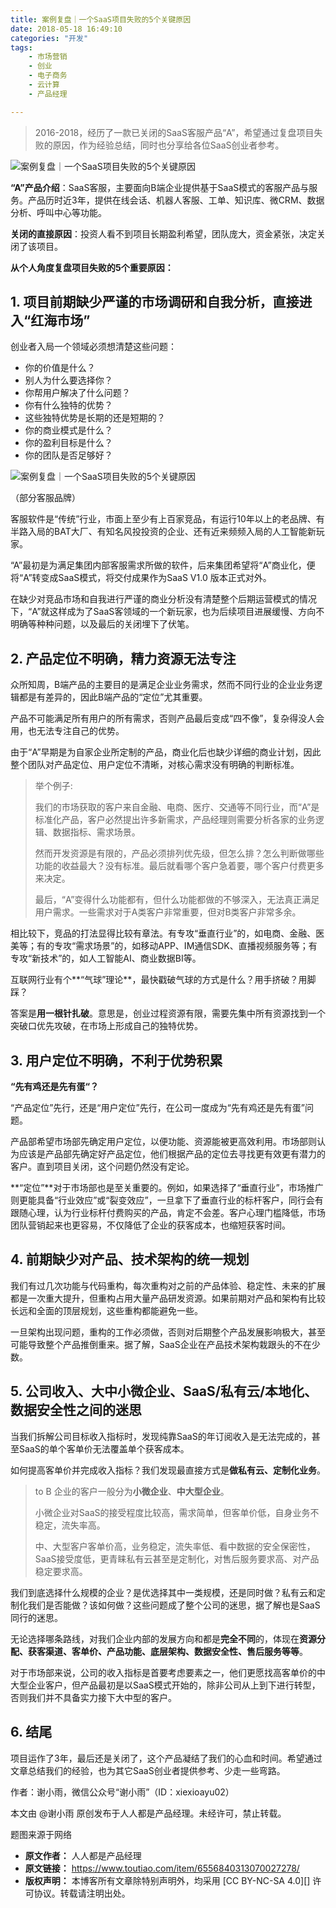 ```yaml
---
title: 案例复盘｜一个SaaS项目失败的5个关键原因
date: 2018-05-18 16:49:10
categories: "开发"
tags:
	- 市场营销
	- 创业
	- 电子商务
	- 云计算
	- 产品经理

---
```


> 2016-2018，经历了一款已关闭的SaaS客服产品“A”，希望通过复盘项目失败的原因，作为经验总结，同时也分享给各位SaaS创业者参考。

![案例复盘｜一个SaaS项目失败的5个关键原因][SaaS_5]

**“A”产品介绍**：SaaS客服，主要面向B端企业提供基于SaaS模式的客服产品与服务。产品历时近3年，提供在线会话、机器人客服、工单、知识库、微CRM、数据分析、呼叫中心等功能。

**关闭的直接原因**：投资人看不到项目长期盈利希望，团队庞大，资金紧张，决定关闭了该项目。

**从个人角度复盘项目失败的5个重要原因：**

## 1. 项目前期缺少严谨的市场调研和自我分析，直接进入“红海市场” ##

创业者入局一个领域必须想清楚这些问题：

 *  你的价值是什么？
 *  别人为什么要选择你？
 *  你帮用户解决了什么问题？
 *  你有什么独特的优势？
 *  这些独特优势是长期的还是短期的？
 *  你的商业模式是什么？
 *  你的盈利目标是什么？
 *  你的团队是否足够好？

![案例复盘｜一个SaaS项目失败的5个关键原因][SaaS_5 1]

（部分客服品牌）

客服软件是“传统”行业，市面上至少有上百家竞品，有运行10年以上的老品牌、有半路入局的BAT大厂、有知名风投投资的企业、还有近来频频入局的人工智能新玩家。

“A”最初是为满足集团内部客服需求所做的软件，后来集团希望将“A”商业化，便将“A”转变成SaaS模式，将交付成果作为SaaS V1.0 版本正式对外。

在缺少对竞品市场和自我进行严谨的商业分析没有清楚整个后期运营模式的情况下，“A”就这样成为了SaaS客领域的一个新玩家，也为后续项目进展缓慢、方向不明确等种种问题，以及最后的关闭埋下了伏笔。

## 2. 产品定位不明确，精力资源无法专注 ##

众所知周，B端产品的主要目的是满足企业业务需求，然而不同行业的企业业务逻辑都是有差异的，因此B端产品的“定位”尤其重要。

产品不可能满足所有用户的所有需求，否则产品最后变成“四不像”，复杂得没人会用，也无法专注自己的优势。

由于“A”早期是为自家企业所定制的产品，商业化后也缺少详细的商业计划，因此整个团队对产品定位、用户定位不清晰，对核心需求没有明确的判断标准。

> 举个例子:
> 
> 我们的市场获取的客户来自金融、电商、医疗、交通等不同行业，而“A”是标准化产品，客户必然提出许多新需求，产品经理则需要分析各家的业务逻辑、数据指标、需求场景。
> 
> 然而开发资源是有限的，产品必须排列优先级，但怎么排？怎么判断做哪些功能的收益最大？没有标准。最后就看哪个客户急着要，哪个客户付费更多来决定。
> 
> 最后，“A”变得什么功能都有，但什么功能都做的不够深入，无法真正满足用户需求。一些需求对于A类客户非常重要，但对B类客户非常多余。

相比较下，竞品的打法显得比较有章法。有专攻“垂直行业”的，如电商、金融、医美等；有的专攻“需求场景”的，如移动APP、IM通信SDK、直播视频服务等；有专攻“新技术”的，如人工智能AI、商业数据BI等。

互联网行业有个**“气球”理论**，最快戳破气球的方式是什么？用手挤破？用脚踩？

答案是**用一根针扎破**。意思是，创业过程资源有限，需要先集中所有资源找到一个突破口优先攻破，在市场上形成自己的独特优势。

## 3. 用户定位不明确，不利于优势积累 ##

**“先有鸡还是先有蛋“？**

“产品定位”先行，还是“用户定位”先行，在公司一度成为“先有鸡还是先有蛋”问题。

产品部希望市场部先确定用户定位，以便功能、资源能被更高效利用。市场部则认为应该是产品部先确定好产品定位，他们根据产品的定位去寻找更有效更有潜力的客户。直到项目关闭，这个问题仍然没有定论。

**“定位”**对于市场部也是至关重要的。例如，如果选择了“垂直行业”，市场推广则更能具备“行业效应”或“裂变效应”，一旦拿下了垂直行业的标杆客户，同行会有跟随心理，认为行业标杆付费购买的产品，肯定不会差。客户心理门槛降低，市场团队营销起来也更容易，不仅降低了企业的获客成本，也缩短获客时间。

## 4. 前期缺少对产品、技术架构的统一规划 ##

我们有过几次功能与代码重构，每次重构对之前的产品体验、稳定性、未来的扩展都是一次重大提升，但重构占用大量产品研发资源。如果前期对产品和架构有比较长远和全面的顶层规划，这些重构都能避免一些。

一旦架构出现问题，重构的工作必须做，否则对后期整个产品发展影响极大，甚至可能导致整个产品推倒重来。据了解，SaaS企业在产品技术架构栽跟头的不在少数。

## 5. 公司收入、大中小微企业、SaaS/私有云/本地化、数据安全性之间的迷思 ##

当我们拆解公司目标收入指标时，发现纯靠SaaS的年订阅收入是无法完成的，甚至SaaS的单个客单价无法覆盖单个获客成本。

如何提高客单价并完成收入指标？我们发现最直接方式是**做私有云、定制化业务**。

> to B 企业的客户一般分为**小微企业**、**中大型企业**。
> 
> 小微企业对SaaS的接受程度比较高，需求简单，但客单价低，自身业务不稳定，流失率高。
> 
> 中、大型客户客单价高，业务稳定，流失率低、看中数据的安全保密性，SaaS接受度低，更青睐私有云甚至是定制化，对售后服务要求高、对产品稳定要求高。

我们到底选择什么规模的企业？是优选择其中一类规模，还是同时做？私有云和定制化我们是否能做？该如何做？这些问题成了整个公司的迷思，据了解也是SaaS同行的迷思。

无论选择哪条路线，对我们企业内部的发展方向和都是**完全不同**的，体现在**资源分配、获客渠道、客单价、产品功能、底层架构、数据安全性、售后服务等等**。

对于市场部来说，公司的收入指标是首要考虑要素之一，他们更愿找高客单价的中大型企业客户，但产品最初是以SaaS模式开始的，除非公司从上到下进行转型，否则我们并不具备实力接下大中型的客户。

## 6. 结尾 ##

项目运作了3年，最后还是关闭了，这个产品凝结了我们的心血和时间。希望通过文章总结我们的经验，也为其它SaaS创业者提供参考、少走一些弯路。

作者：谢小雨，微信公众号“谢小雨”（ID：xiexioayu02）

本文由 @谢小雨 原创发布于人人都是产品经理。未经许可，禁止转载。

题图来源于网络


[SaaS_5]: /pro/os/crawler/UYNF-B3QY-IAMJ.jpg
[SaaS_5 1]: /pro/os/crawler/2EMA-YJRI-BNAB.jpg
 *  **原文作者：** 人人都是产品经理
 *  **原文链接：** https://www.toutiao.com/item/6556840313070027278/
 *  **版权声明：** 本博客所有文章除特别声明外，均采用 [CC BY-NC-SA 4.0][] 许可协议。转载请注明出处。